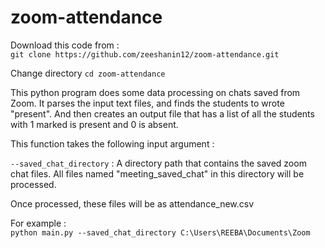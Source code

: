 # zoom-attendance

Download this code from : \
```git clone https://github.com/zeeshanin12/zoom-attendance.git```

Change directory ```cd zoom-attendance```

This python program does some data processing on chats saved from Zoom. It parses
the input text files, and finds the students to wrote "present". And then creates
an output file that has a list of all the students with 1 marked is present
and 0 is absent.

This function takes the following input argument :

```--saved_chat_directory``` : A directory path that contains the saved zoom
chat files. All files named "meeting_saved_chat" in this directory will be processed.

Once processed, these files will be as attendance_new.csv



For example : \
```python main.py --saved_chat_directory C:\Users\REEBA\Documents\Zoom ```
